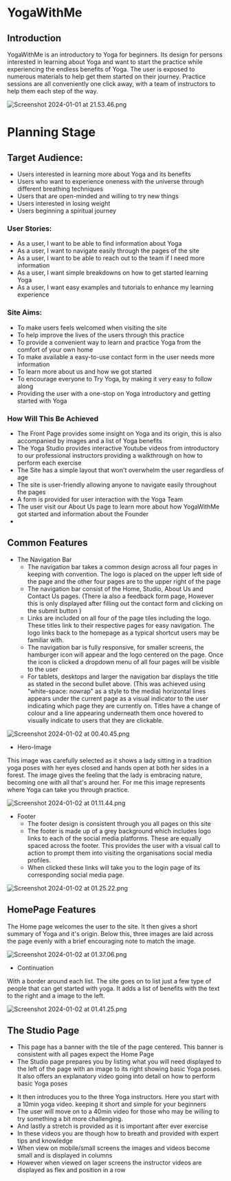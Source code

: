 # YogaWithMe

## Introduction
YogaWithMe is an introductory to Yoga for beginners. Its design 
for persons interested in learning about Yoga and want to 
start the practice while experiencing the endless benefits 
of Yoga. The user is exposed to numerous materials to 
help get them started on their journey. Practice sessions are all 
conveniently one click away, with a team of instructors to
help them each step of the way.

![Screenshot 2024-01-01 at 21.53.46.png](..%2F..%2FDesktop%2FScreenshot%202024-01-01%20at%2021.53.46.png)

# Planning Stage

## Target Audience:

- Users interested in learning more about Yoga and its benefits
- Users who want to experience oneness with the universe through different breathing techniques
- Users that are open-minded and willing to try new things
- Users interested in losing weight
- Users beginning a spiritual journey

### User Stories:

- As a user, I want to be able to find information about Yoga
- As a user, I want to navigate easily through the pages of the site 
- As a user, I want to be able to reach out to the team if I need more information
- As a user, I want simple breakdowns on how to get started learning Yoga
- As a user, I want easy examples and tutorials to enhance my learning experience

### Site Aims:

- To make users feels welcomed when visiting the site
- To help improve the lives of the users through this practice
- To provide a convenient way to learn and practice Yoga from the comfort of your own home
- To make available a easy-to-use contact form in the user needs more information
- To learn more about us and how we got started
- To encourage everyone to Try Yoga, by making it very easy to follow along
- Providing the user with a one-stop on Yoga introductory and getting started with Yoga

### How Will This Be Achieved 

- The Front Page provides some insight on Yoga and its origin, this is also accompanied by images and a list of Yoga benefits
- The Yoga Studio provides interactive Youtube videos from introductory to our professional instructors providing a walkthrough on how to perform each exercise
- The Site has a simple layout that won't overwhelm the user regardless of age
- The site is user-friendly allowing anyone to navigate easily throughout the pages
- A form is provided for user interaction with the Yoga Team
- The user visit our About Us page to learn more about how YogaWithMe got started and information about the Founder
- <!-- I might want to a add a link to a book source -->

## Common Features

+ The Navigation Bar 
  - The navigation bar takes a common design across all four pages in keeping with convention. The logo is placed on the upper left side of the page and the other four pages are to the upper right of the page
  - The navigation bar consist of the Home, Studio, About Us and Contact Us pages. (There ia also a feedback form page, However this is only displayed after filling out the contact form and clicking on the submit button )
  - Links are included on all four of the page tiles including the logo. These titles link to their respective pages for easy navigation. The logo links back to the homepage as a typical shortcut users may be familiar with.
  - The navigation bar is fully responsive, for smaller screens, the hamburger icon will appear and the logo centered on the page. Once the icon is clicked a dropdown menu of all four pages will be visible to the user
  - For tablets, desktops and larger the navigation bar displays the title as stated in the second bullet above. (This was achieved using "white-space: nowrap" as a style to the media) horizontal lines appears under the current page as a visual indicator to the user indicating which page they are currently on. Titles have a change of colour and a line appearing underneath them once hovered to visually indicate to users that they are clickable.

![Screenshot 2024-01-02 at 00.40.45.png](..%2F..%2FDesktop%2FScreenshot%202024-01-02%20at%2000.40.45.png)

- Hero-Image

This image was carefully selected as it shows a lady sitting in 
a tradition yoga poses with her eyes closed and hands open at both her sides
in a forest. The image gives the feeling 
that the lady is embracing nature, becoming one with all 
that's around her. For me this image represents where Yoga
can take you through practice.

![Screenshot 2024-01-02 at 01.11.44.png](..%2F..%2FDesktop%2FScreenshot%202024-01-02%20at%2001.11.44.png)

- Footer
  - The footer design is consistent through you all pages on this site
  - The footer is made up of a grey background which includes logo links to each of the social media platforms. These are equally spaced across the footer. This provides the user with a visual call to action to prompt them into visiting the organisations social media profiles.
  - When clicked these links will take you to the login page of its corresponding social media page.

![Screenshot 2024-01-02 at 01.25.22.png](..%2F..%2FDesktop%2FScreenshot%202024-01-02%20at%2001.25.22.png)

## HomePage Features

The Home page welcomes the user to the site. It then gives a short summary 
of Yoga and it's origin. Below this, three images are laid 
across the page evenly with a brief encouraging note to match 
the image.

![Screenshot 2024-01-02 at 01.37.06.png](..%2F..%2FDesktop%2FScreenshot%202024-01-02%20at%2001.37.06.png)

- Continuation 
 
With a border around each list. The site goes on to list
just a few type of people that can get started with yoga.
It adds a list of benefits with the text to the right and 
a image to the left.

![Screenshot 2024-01-02 at 01.41.25.png](..%2F..%2FDesktop%2FScreenshot%202024-01-02%20at%2001.41.25.png)

## The Studio Page

 - This page has a banner with the tile of the page centered. This banner is consistent with all pages expect the Home Page
 - The Studio page prepares you by listing what you will need displayed to the left of the page with an image to its right showing basic Yoga poses. It also offers an explanatory video going into detail on how to perform basic Yoga poses
<!-- image will go here -->

 - It then introduces you to the three Yoga instructors. 
   Here you start with a 10min yoga video. keeping it short and simple
   for your beginners
- The user will move on to a 40min video for those who may be willing to try something a bit more challenging.
- And lastly a stretch is provided as it is important after ever exercise 
- In these videos you are though how to breath and provided with expert tips and knowledge 
- When view on mobile/small screens the images and videos become small and is displayed in columns 
- However when viewed on lager screens the instructor videos are displayed as flex and position in a row 

<!-- image will go here -->
